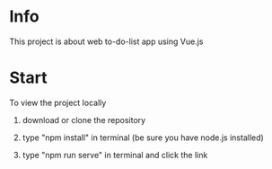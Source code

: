 # Info
This project is about web to-do-list app using Vue.js

# Start
To view the project locally 

1) download or clone the repository 

2) type "npm install" in terminal (be sure you have node.js installed)

3) type "npm run serve" in terminal and click the link